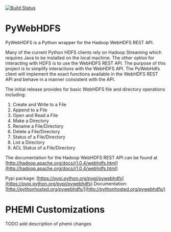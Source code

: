 [![Build Status](http://jenkins.projectmeniscus.org/job/PyWebHDFS/badge/icon)](http://jenkins.projectmeniscus.org/job/PyWebHDFS/)

# PyWebHDFS

PyWebHDFS is a Python wrapper for the Hadoop WebHDFS REST API.

Many of the current Python HDFS clients rely on Hadoop Streaming which requires Java to be installed on the local machine. The other option for interacting with HDFS is to use the WebHDFS REST API.  The purpose of this project is to simplify interactions with the WebHDFS API.  The PyWebHdfs client will implement the exact functions available in the WebHDFS REST API and behave in a manner consistent with the API.

The initial release provides for basic WebHDFS file and directory operations including:

1.  Create and Write to a File
2.  Append to a File
3.  Open and Read a File
4.  Make a Directory
5.  Rename a File/Directory
6.  Delete a File/Directory
7.  Status of a File/Directory
8.  List a Directory
9.  ACL Status of a File/Directory

The documentation for the Hadoop WebHDFS REST API can be found at [http://hadoop.apache.org/docs/r1.0.4/webhdfs.html](http://hadoop.apache.org/docs/r1.0.4/webhdfs.html)

Pypi package: [https://pypi.python.org/pypi/pywebhdfs](https://pypi.python.org/pypi/pywebhdfs)
Documentation: [http://pythonhosted.org/pywebhdfs/](http://pythonhosted.org/pywebhdfs/)

# PHEMI Customizations

TODO add description of phemi changes
